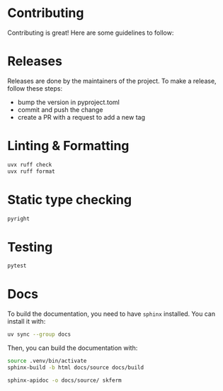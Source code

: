 # Contributing

Contributing is great! Here are some guidelines to follow:


# Releases

Releases are done by the maintainers of the project. To make a release, follow these steps:

- bump the version in pyproject.toml
- commit and push the change
- create a PR with a request to add a new tag

# Linting & Formatting

```bash
uvx ruff check
uvx ruff format
```

# Static type checking

```bash
pyright
```

# Testing

```bash
pytest
```

# Docs

To build the documentation, you need to have `sphinx` installed. You can install it with:

```bash
uv sync --group docs
```

Then, you can build the documentation with:

```bash
source .venv/bin/activate
sphinx-build -b html docs/source docs/build
```

```bash
sphinx-apidoc -o docs/source/ skferm
```
